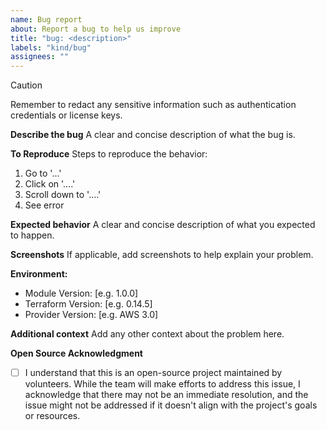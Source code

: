 ```yaml
---
name: Bug report
about: Report a bug to help us improve
title: "bug: <description>"
labels: "kind/bug"
assignees: ""
---
```


> [!CAUTION]
> Remember to redact any sensitive information such as authentication credentials or license keys.

**Describe the bug**
A clear and concise description of what the bug is.

**To Reproduce**
Steps to reproduce the behavior:

1. Go to '...'
2. Click on '....'
3. Scroll down to '....'
4. See error

**Expected behavior**
A clear and concise description of what you expected to happen.

**Screenshots**
If applicable, add screenshots to help explain your problem.

**Environment:**

- Module Version: [e.g. 1.0.0]
- Terraform Version: [e.g. 0.14.5]
- Provider Version: [e.g. AWS 3.0]

**Additional context**
Add any other context about the problem here.

**Open Source Acknowledgment**

- [ ] I understand that this is an open-source project maintained by volunteers. While the team will make efforts to
      address this issue, I acknowledge that there may not be an immediate resolution, and the issue might not be addressed
      if it doesn't align with the project's goals or resources.
